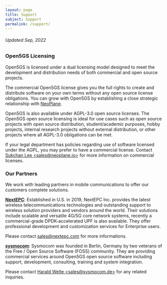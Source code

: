 ```yaml
---
layout: page
title: Support
subject: Support
permalink: /support/
---
```


###### Updated Sep, 2022

### Open5GS Licensing

Open5GS is licensed under a dual licensing model designed to meet the development and distribution needs of both commercial and open source projects.

The commercial Open5GS license gives you the full rights to create and distribute software on your own terms without any open source license obligations. You can grow with Open5GS by establishing a close strategic relationship with [NeoPlane](https://neoplane.io).


Open5GS is also available under AGPL-3.0 open source licenses. The Open5GS open source licensing is ideal for use cases such as open source projects with open source distribution, student/academic purposes, hobby projects, internal research projects without external distribution, or other projects where all AGPL-3.0 obligations can be met.

If your legal department has policies regarding use of software licensed under the AGPL, you may prefer to have a commercial license. Contact [Sukchan Lee \<sales@neoplane.io\>](mailto:sales@neoplane.io) for more information on commercial licenses.

### Our Partners

We work with leading partners in mobile communications to offer our customers complete solutions.

**[NextEPC](https://nextepc.com/)**: Established in U.S. in 2019, NextEPC Inc. provides the latest wireless telecommunications technologies and outstanding support to wireless solution providers and vendors around the world. Their solutions include scalable and versatile 4G/5G core network systems, recently a commercial-grade DPDK-accelerated UPF is also available. They offer professional development and customization services for Enterprise users.

Please contact [sales@nextepc.com](mailto:sales@nextepc.com) for more informations.

**[sysmocom](https://sysmocom.de/)**: Sysmocom was founded in Berlin, Germany by two veterans of the Free / Open Source Software (FOSS) community. They are providing commercial services around Open5GS open source software including support, development, consulting, training and system integration.

Please contact [Harald Welte \<sales@sysmocom.de\>](mailto:sales@sysmocom.de) for any related inquiries.
